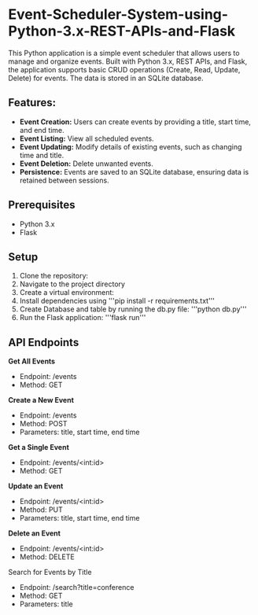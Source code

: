 # Event-Scheduler-System-using-Python-3.x-REST-APIs-and-Flask

This Python application is a simple event scheduler that allows users to manage and organize events. Built with Python 3.x, REST APIs, and Flask, the application supports basic CRUD operations (Create, Read, Update, Delete) for events. The data is stored in an SQLite database.

## Features:

* **Event Creation:** Users can create events by providing a title, start time, and end time.
* **Event Listing:** View all scheduled events.
* **Event Updating:** Modify details of existing events, such as changing time and title.
* **Event Deletion:** Delete unwanted events.
* **Persistence:** Events are saved to an SQLite database, ensuring data is retained between sessions.

## Prerequisites
- Python 3.x
- Flask

## Setup

1. Clone the repository:
2. Navigate to the project directory
3. Create a virtual environment: 
4. Install dependencies using '''pip install -r requirements.txt'''
5. Create Database and table by running the db.py file: '''python db.py'''
6. Run the Flask application: '''flask run'''

## API Endpoints
**Get All Events**
* Endpoint: /events
* Method: GET

**Create a New Event**
* Endpoint: /events
* Method: POST
* Parameters: title, start time, end time

**Get a Single Event**
* Endpoint: /events/&lt;int:id&gt;
* Method: GET

**Update an Event**
* Endpoint: /events/&lt;int:id&gt;
* Method: PUT
* Parameters: title, start time, end time

**Delete an Event**
* Endpoint: /events/&lt;int:id&gt;
* Method: DELETE

Search for Events by Title
* Endpoint: /search?title=conference
* Method: GET
* Parameters: title
